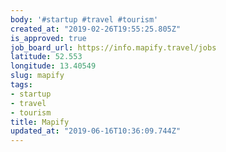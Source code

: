 ```yaml
---
body: '#startup #travel #tourism'
created_at: "2019-02-26T19:55:25.805Z"
is_approved: true
job_board_url: https://info.mapify.travel/jobs
latitude: 52.553
longitude: 13.40549
slug: mapify
tags:
- startup
- travel
- tourism
title: Mapify
updated_at: "2019-06-16T10:36:09.744Z"
---
```

